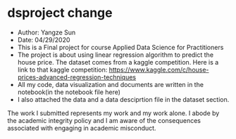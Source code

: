# dsproject change
* Author: Yangze Sun
* Date: 04/29/2020
* This is a Final project for course Applied Data Science for Practitioners <br>
* The project is about using linear regression algorithm to predict the house price. The dataset comes from a kaggle competition. Here is a link to that kaggle competition: https://www.kaggle.com/c/house-prices-advanced-regression-techniques
* All my code, data visualization and documents are written in the notebook(in the notebook file here)
* I also attached the data and a data desciprtion file in the dataset section.



The work I submitted represents my work and my work alone.  I abode by the academic integrity policy and I am aware of the consequences associated with engaging in academic misconduct. 


